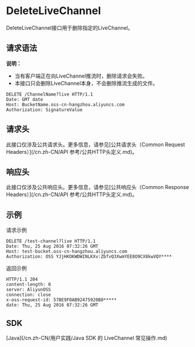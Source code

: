 # DeleteLiveChannel

DeleteLiveChannel接口用于删除指定的LiveChannel。

## 请求语法

**说明：**

-   当有客户端正在向LiveChannel推流时，删除请求会失败。
-   本接口只会删除LiveChannel本身，不会删除推流生成的文件。

```
DELETE /ChannelName?live HTTP/1.1
Date: GMT date
Host: BucketName.oss-cn-hangzhou.aliyuncs.com
Authorization: SignatureValue
```

## 请求头

此接口仅涉及公共请求头。更多信息，请参见[公共请求头（Common Request Headers）](/cn.zh-CN/API 参考/公共HTTP头定义.md)。

## 响应头

此接口仅涉及公共响应头。更多信息，请参见[公共响应头（Common Response Headers）](/cn.zh-CN/API 参考/公共HTTP头定义.md)。

## 示例

请求示例

```
DELETE /test-channel?live HTTP/1.1
Date: Thu, 25 Aug 2016 07:32:26 GMT
Host: test-bucket.oss-cn-hangzhou.aliyuncs.com
Authorization: OSS YJjHKOKWDWINLKXv:ZbfvQ3XwmYEE8O9CX8kwVQY****
```

返回示例

```
HTTP/1.1 204
content-length: 0
server: AliyunOSS
connection: close
x-oss-request-id: 57BE9F0AB92475920B0*****
date: Thu, 25 Aug 2016 07:32:26 GMT
```

## SDK

[Java](/cn.zh-CN/用户实践/Java SDK 的 LiveChannel 常见操作.md)

